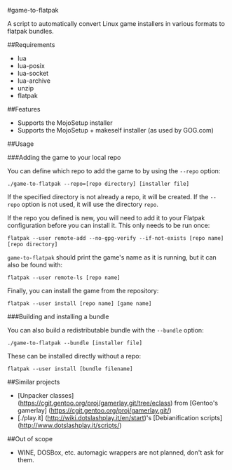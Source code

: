 #game-to-flatpak

A script to automatically convert Linux game installers in various
formats to flatpak bundles.

##Requirements

 - lua
 - lua-posix
 - lua-socket
 - lua-archive
 - unzip
 - flatpak
 
##Features

 - Supports the MojoSetup installer
 - Supports the MojoSetup + makeself installer (as used by GOG.com)

##Usage

###Adding the game to your local repo

You can define which repo to add the game to by using the `--repo` option:
```
./game-to-flatpak --repo=[repo directory] [installer file]
```

If the specified directory is not already a repo, it will be created. If the 
`--repo` option is not used, it will use the directory `repo`.

If the repo you defined is new, you will need to add it to your Flatpak configuration
before you can install it. This only needs to be run once:
```
flatpak --user remote-add --no-gpg-verify --if-not-exists [repo name] [repo directory]
```

`game-to-flatpak` should print the game's name as it is running, but it can also
be found with:
```
flatpak --user remote-ls [repo name]
```

Finally, you can install the game from the repository:
```
flatpak --user install [repo name] [game name]
```

###Building and installing a bundle

You can also build a redistributable bundle with the `--bundle` option:
```
./game-to-flatpak --bundle [installer file]
```

These can be installed directly without a repo:

```
flatpak --user install [bundle filename]
```

##Similar projects

 - [Unpacker classes] (https://cgit.gentoo.org/proj/gamerlay.git/tree/eclass) from [Gentoo's gamerlay] (https://cgit.gentoo.org/proj/gamerlay.git/)
 - [./play.it] (http://wiki.dotslashplay.it/en/start)'s [Debianification scripts] (http://www.dotslashplay.it/scripts/)

##Out of scope

 - WINE, DOSBox, etc. automagic wrappers are not planned, don't ask for them.
